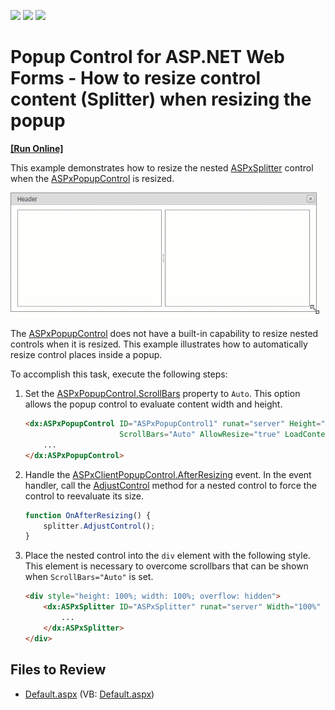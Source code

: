 <!-- default badges list -->
![](https://img.shields.io/endpoint?url=https://codecentral.devexpress.com/api/v1/VersionRange/128565014/13.1.4%2B)
[![](https://img.shields.io/badge/Open_in_DevExpress_Support_Center-FF7200?style=flat-square&logo=DevExpress&logoColor=white)](https://supportcenter.devexpress.com/ticket/details/E3559)
[![](https://img.shields.io/badge/📖_How_to_use_DevExpress_Examples-e9f6fc?style=flat-square)](https://docs.devexpress.com/GeneralInformation/403183)
<!-- default badges end -->

# Popup Control for ASP.NET Web Forms - How to resize control content (Splitter) when resizing the popup
<!-- run online -->
**[[Run Online]](https://codecentral.devexpress.com/e3559/)**
<!-- run online end -->

This example demonstrates how to resize the nested [ASPxSplitter](https://docs.devexpress.com/AspNet/DevExpress.Web.ASPxSplitter) control when the [ASPxPopupControl](https://docs.devexpress.com/AspNet/DevExpress.Web.ASPxPopupControl) is resized.

![Popup resizing](popup-resizing.gif)

The [ASPxPopupControl](https://docs.devexpress.com/AspNet/DevExpress.Web.ASPxPopupControl) does not have a built-in capability to resize nested controls when it is resized. This example illustrates how to automatically resize control places inside a popup. 

To accomplish this task, execute the following steps:

1. Set the [ASPxPopupControl.ScrollBars](https://docs.devexpress.com/AspNet/DevExpress.Web.ASPxPopupControlBase.ScrollBars) property to `Auto`. This option allows the popup control to evaluate content width and height.
    ```html
    <dx:ASPxPopupControl ID="ASPxPopupControl1" runat="server" Height="500px" Width="500px" 
                         ScrollBars="Auto" AllowResize="true" LoadContentViaCallback="OnFirstShow">
        ...
    </dx:ASPxPopupControl>
    ```
2. Handle the [ASPxClientPopupControl.AfterResizing](https://docs.devexpress.com/AspNet/js-ASPxClientPopupControlBase.AfterResizing) event. In the event handler, call the [AdjustControl](https://docs.devexpress.com/AspNet/js-ASPxClientControl.AdjustControl) method for a nested control to force the control to reevaluate its size.
    ```js
    function OnAfterResizing() {
        splitter.AdjustControl();
    }
    ```
3. Place the nested control into the `div` element with the following style. This element is necessary to overcome scrollbars that can be shown when `ScrollBars="Auto"` is set.
    ```html
    <div style="height: 100%; width: 100%; overflow: hidden">
        <dx:ASPxSplitter ID="ASPxSplitter" runat="server" Width="100%" Height="100%" ClientInstanceName="splitter">
            ...
        </dx:ASPxSplitter>
    </div>
    ```

## Files to Review

* [Default.aspx](./CS/WebSite/Default.aspx) (VB: [Default.aspx](./VB/WebSite/Default.aspx))

